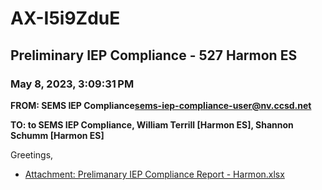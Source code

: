 # AX-I5i9ZduE
## Preliminary IEP Compliance - 527 Harmon ES
### May 8, 2023, 3:09:31 PM
**FROM: SEMS IEP Compliance<sems-iep-compliance-user@nv.ccsd.net>**

**TO: to SEMS IEP Compliance, William Terrill [Harmon ES], Shannon Schumm [Harmon ES]**


Greetings, 

 





* [Attachment: Prelimanary IEP Compliance Report - Harmon.xlsx](AX-I5i9ZduE-attachment-1.xlsx)
